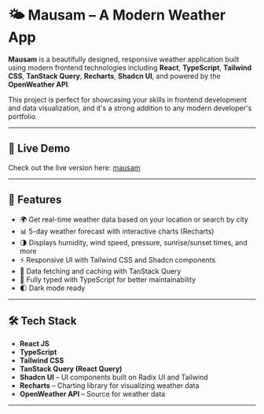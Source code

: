 # 🌤️ Mausam – A Modern Weather App

**Mausam** is a beautifully designed, responsive weather application built using modern frontend technologies including **React**, **TypeScript**, **Tailwind CSS**, **TanStack Query**, **Recharts**, **Shadcn UI**, and powered by the **OpenWeather API**.

This project is perfect for showcasing your skills in frontend development and data visualization, and it's a strong addition to any modern developer's portfolio.

---

## 🔗 Live Demo

Check out the live version here: [mausam]([https://mausam-vimal.vercel.app/])  


---

## 🚀 Features

- 🌍 Get real-time weather data based on your location or search by city
- 📊 5-day weather forecast with interactive charts (Recharts)
- 🌗 Displays humidity, wind speed, pressure, sunrise/sunset times, and more
- ⚡ Responsive UI with Tailwind CSS and Shadcn components
- 🔁 Data fetching and caching with TanStack Query
- 🧠 Fully typed with TypeScript for better maintainability
- 🌓 Dark mode ready

---

## 🛠️ Tech Stack

- **React JS**
- **TypeScript**
- **Tailwind CSS**
- **TanStack Query (React Query)**
- **Shadcn UI** – UI components built on Radix UI and Tailwind
- **Recharts** – Charting library for visualizing weather data
- **OpenWeather API** – Source for weather data

---

